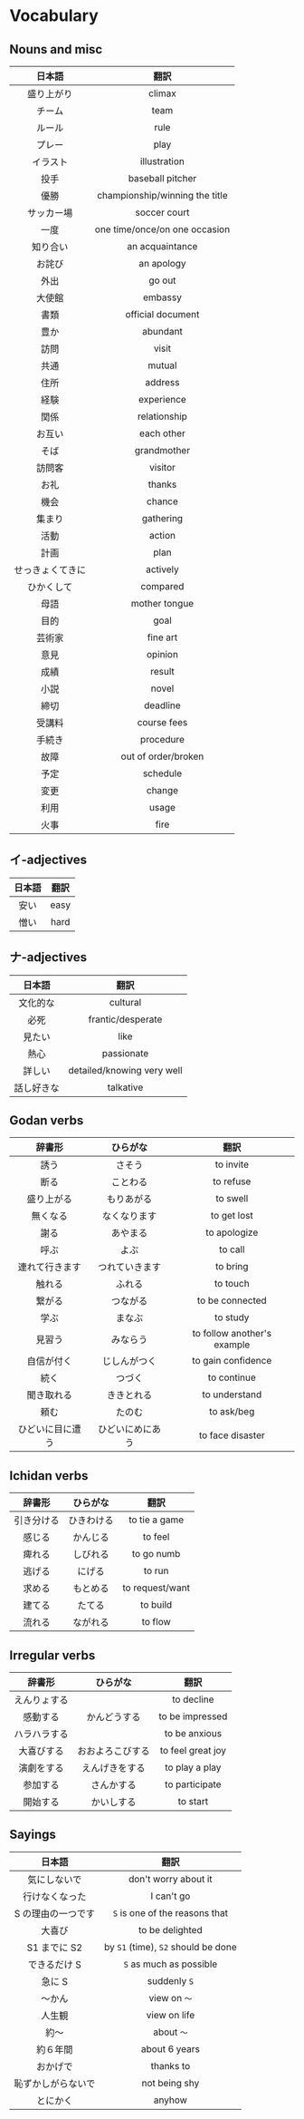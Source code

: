 # Vocabulary

## Nouns and misc

|      日本語      |              翻訳              |
|:----------------:|:------------------------------:|
|    盛り上がり    |             climax             |
|      チーム      |              team              |
|      ルール      |              rule              |
|      プレー      |              play              |
|     イラスト     |          illustration          |
|       投手       |        baseball pitcher        |
|       優勝       | championship/winning the title |
|    サッカー場    |          soccer court          |
|       一度       | one time/once/on one occasion  |
|     知り合い     |        an acquaintance         |
|      お詫び      |           an apology           |
|       外出       |             go out             |
|      大使館      |            embassy             |
|       書類       |       official document        |
|       豊か       |            abundant            |
|       訪問       |             visit              |
|       共通       |             mutual             |
|       住所       |            address             |
|       経験       |           experience           |
|       関係       |          relationship          |
|      お互い      |           each other           |
|       そば       |          grandmother           |
|      訪問客      |            visitor             |
|       お礼       |             thanks             |
|       機会       |             chance             |
|      集まり      |           gathering            |
|       活動       |             action             |
|       計画       |              plan              |
| せっきょくてきに |            actively            |
|    ひかくして    |            compared            |
|       母語       |         mother tongue          |
|       目的       |              goal              |
|      芸術家      |            fine art            |
|       意見       |            opinion             |
|       成績       |             result             |
|       小説       |             novel              |
|       締切       |            deadline            |
|      受講料      |          course fees           |
|      手続き      |           procedure            |
|       故障       |      out of order/broken       |
|       予定       |            schedule            |
|       変更       |             change             |
|       利用       |             usage              |
|       火事       |              fire              |


## イ-adjectives

| 日本語 | 翻訳 |
|:------:|:----:|
|  安い  | easy |
|  憎い  | hard |

## ナ-adjectives

|   日本語   |            翻訳            |
|:----------:|:--------------------------:|
|  文化的な  |          cultural          |
|    必死    |     frantic/desperate      |
|   見たい   |            like            |
|    熱心    |         passionate         |
|   詳しい   | detailed/knowing very well |
| 話し好きな |         talkative          |

## Godan verbs

|      辞書形      |     ひらがな     |            翻訳             |
|:----------------:|:----------------:|:---------------------------:|
|       誘う       |      さそう      |          to invite          |
|       断る       |     ことわる     |          to refuse          |
|    盛り上がる    |    もりあがる    |          to swell           |
|     無くなる     |   なくなります   |         to get lost         |
|       謝る       |     あやまる     |        to apologize         |
|       呼ぶ       |       よぶ       |           to call           |
|  連れて行きます  |  つれていきます  |          to bring           |
|      触れる      |      ふれる      |          to touch           |
|      繋がる      |     つながる     |       to be connected       |
|       学ぶ       |      まなぶ      |          to study           |
|      見習う      |     みならう     | to follow another's example |
|    自信が付く    |   じしんがつく   |     to gain confidence      |
|       続く       |      つづく      |         to continue         |
|    聞き取れる    |    ききとれる    |        to understand        |
|       頼む       |      たのむ      |         to ask/beg          |
| ひどいに目に遭う | ひどいにめにあう |      to face disaster       |

## Ichidan verbs

|   辞書形   |  ひらがな  |      翻訳       |
|:----------:|:----------:|:---------------:|
| 引き分ける | ひきわける |  to tie a game  |
|   感じる   |  かんじる  |     to feel     |
|   痺れる   |  しびれる  |   to go numb    |
|   逃げる   |   にげる   |     to run      |
|   求める   |  もとめる  | to request/want |
|   建てる   |   たてる   |    to build     |
|   流れる   |  ながれる  |     to flow     |

## Irregular verbs

|    辞書形    |     ひらがな     |       翻訳        |
|:------------:|:----------------:|:-----------------:|
| えんりょする |                  |    to decline     |
|   感動する   |   かんどうする   |  to be impressed  |
| ハラハラする |                  |   to be anxious   |
|  大喜びする  | おおよろこびする | to feel great joy |
|  演劇をする  |  えんげきをする  |  to play a play   |
|   参加する   |    さんかする    |  to participate   |
|   開始する   |    かいしする    |     to start      |

## Sayings

|       日本語       |                翻訳                 |
|:------------------:|:-----------------------------------:|
|    気にしないで    |        don't worry about it         |
|   行けなくなった   |             I can't go              |
| S の理由の一つです |   `S` is one of the reasons that    |
|       大喜び       |           to be delighted           |
|    S1 までに S2    | by `S1` (time), `S2` should be done |
|    できるだけ S    |       `S` as much as possible       |
|       急に S       |            suddenly `S`             |
|       〜かん       |            view on `〜`             |
|       人生観       |            view on life             |
|        約〜        |             about `〜`              |
|      約６年間      |            about 6 years            |
|      おかげで      |              thanks to              |
| 恥ずかしがらないで |            not being shy            |
|      とにかく      |               anyhow                |
